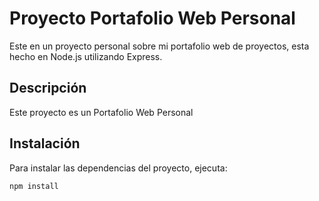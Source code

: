 # Proyecto Portafolio Web Personal

Este en un proyecto personal sobre mi portafolio web de proyectos, esta hecho en Node.js utilizando Express.

## Descripción 

Este proyecto es un Portafolio Web Personal

## Instalación

Para instalar las dependencias del proyecto, ejecuta:

```sh
npm install